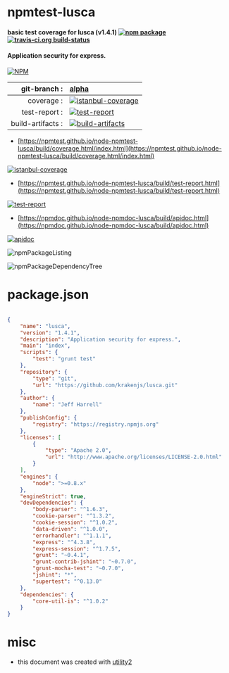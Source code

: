 # npmtest-lusca

#### basic test coverage for  lusca (v1.4.1)  [![npm package](https://img.shields.io/npm/v/npmtest-lusca.svg?style=flat-square)](https://www.npmjs.org/package/npmtest-lusca) [![travis-ci.org build-status](https://api.travis-ci.org/npmtest/node-npmtest-lusca.svg)](https://travis-ci.org/npmtest/node-npmtest-lusca)

#### Application security for express.

[![NPM](https://nodei.co/npm/lusca.png?downloads=true&downloadRank=true&stars=true)](https://www.npmjs.com/package/lusca)

| git-branch : | [alpha](https://github.com/npmtest/node-npmtest-lusca/tree/alpha)|
|--:|:--|
| coverage : | [![istanbul-coverage](https://npmtest.github.io/node-npmtest-lusca/build/coverage.badge.svg)](https://npmtest.github.io/node-npmtest-lusca/build/coverage.html/index.html)|
| test-report : | [![test-report](https://npmtest.github.io/node-npmtest-lusca/build/test-report.badge.svg)](https://npmtest.github.io/node-npmtest-lusca/build/test-report.html)|
| build-artifacts : | [![build-artifacts](https://npmtest.github.io/node-npmtest-lusca/glyphicons_144_folder_open.png)](https://github.com/npmtest/node-npmtest-lusca/tree/gh-pages/build)|

- [https://npmtest.github.io/node-npmtest-lusca/build/coverage.html/index.html](https://npmtest.github.io/node-npmtest-lusca/build/coverage.html/index.html)

[![istanbul-coverage](https://npmtest.github.io/node-npmtest-lusca/build/screenCapture.buildCi.browser.%252Ftmp%252Fbuild%252Fcoverage.lib.html.png)](https://npmtest.github.io/node-npmtest-lusca/build/coverage.html/index.html)

- [https://npmtest.github.io/node-npmtest-lusca/build/test-report.html](https://npmtest.github.io/node-npmtest-lusca/build/test-report.html)

[![test-report](https://npmtest.github.io/node-npmtest-lusca/build/screenCapture.buildCi.browser.%252Ftmp%252Fbuild%252Ftest-report.html.png)](https://npmtest.github.io/node-npmtest-lusca/build/test-report.html)

- [https://npmdoc.github.io/node-npmdoc-lusca/build/apidoc.html](https://npmdoc.github.io/node-npmdoc-lusca/build/apidoc.html)

[![apidoc](https://npmdoc.github.io/node-npmdoc-lusca/build/screenCapture.buildCi.browser.%252Ftmp%252Fbuild%252Fapidoc.html.png)](https://npmdoc.github.io/node-npmdoc-lusca/build/apidoc.html)

![npmPackageListing](https://npmtest.github.io/node-npmtest-lusca/build/screenCapture.npmPackageListing.svg)

![npmPackageDependencyTree](https://npmtest.github.io/node-npmtest-lusca/build/screenCapture.npmPackageDependencyTree.svg)



# package.json

```json

{
    "name": "lusca",
    "version": "1.4.1",
    "description": "Application security for express.",
    "main": "index",
    "scripts": {
        "test": "grunt test"
    },
    "repository": {
        "type": "git",
        "url": "https://github.com/krakenjs/lusca.git"
    },
    "author": {
        "name": "Jeff Harrell"
    },
    "publishConfig": {
        "registry": "https://registry.npmjs.org"
    },
    "licenses": [
        {
            "type": "Apache 2.0",
            "url": "http://www.apache.org/licenses/LICENSE-2.0.html"
        }
    ],
    "engines": {
        "node": ">=0.8.x"
    },
    "engineStrict": true,
    "devDependencies": {
        "body-parser": "^1.6.3",
        "cookie-parser": "^1.3.2",
        "cookie-session": "^1.0.2",
        "data-driven": "^1.0.0",
        "errorhandler": "^1.1.1",
        "express": "^4.3.8",
        "express-session": "^1.7.5",
        "grunt": "~0.4.1",
        "grunt-contrib-jshint": "~0.7.0",
        "grunt-mocha-test": "~0.7.0",
        "jshint": "*",
        "supertest": "^0.13.0"
    },
    "dependencies": {
        "core-util-is": "^1.0.2"
    }
}
```



# misc
- this document was created with [utility2](https://github.com/kaizhu256/node-utility2)
